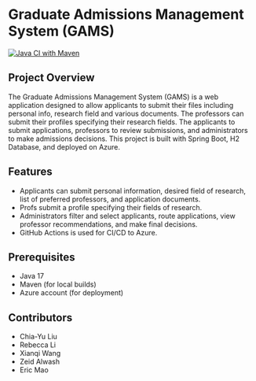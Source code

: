 # Graduate Admissions Management System (GAMS)

[![Java CI with Maven](https://github.com/Ruangfafa/GraduateAdmissionsManagementSystem/actions/workflows/maven.yml/badge.svg)](https://github.com/Ruangfafa/GraduateAdmissionsManagementSystem/actions/workflows/maven.yml)

## Project Overview

The Graduate Admissions Management System (GAMS) is a web application designed to allow applicants to submit their files including personal info, research field and various documents. The professors can submit their profiles specifying their research fields. The  applicants to submit applications, professors to review submissions, and administrators to make admissions decisions. This project is built with Spring Boot, H2 Database, and deployed on Azure.

## Features

- Applicants can submit personal information, desired field of research, list of preferred professors, and application documents.
- Profs submit a profile specifying their fields of research.
- Administrators filter and select applicants, route applications, view professor recommendations, and make final decisions.
- GitHub Actions is used for CI/CD to Azure.

## Prerequisites

- Java 17
- Maven (for local builds)
- Azure account (for deployment)

## Contributors

- Chia-Yu Liu
- Rebecca Li	
- Xianqi Wang
- Zeid Alwash
- Eric Mao